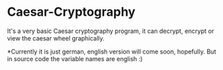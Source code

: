 # Caesar-Cryptography
It's a very basic Caesar cryptography program, it can decrypt, encrypt or view the caesar wheel graphically.

*Currently it is just german, english version will come soon, hopefully. But in source code the variable names are english :)
